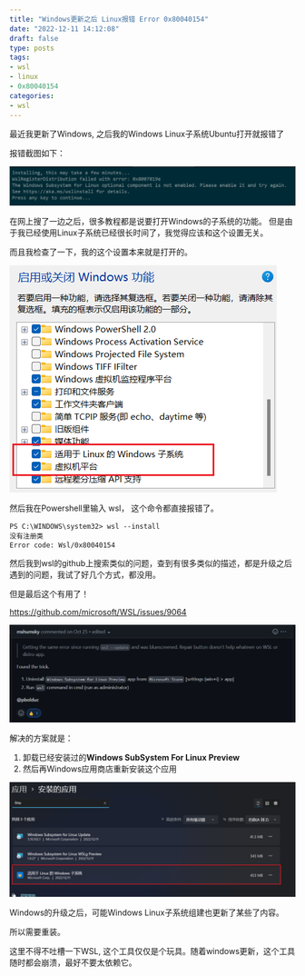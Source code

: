 ```yaml
---
title: "Windows更新之后 Linux报错 Error 0x80040154"
date: "2022-12-11 14:12:08"
draft: false
type: posts
tags:
- wsl
- linux
- 0x80040154 
categories:
- wsl
---
```


最近我更新了Windows, 之后我的Windows Linux子系统Ubuntu打开就报错了

报错截图如下：

![](2022-12-11-14-15-00.png)

在网上搜了一边之后，很多教程都是说要打开Windows的子系统的功能。 但是由于我已经使用Linux子系统已经很长时间了，我觉得应该和这个设置无关。

而且我检查了一下，我的这个设置本来就是打开的。

![](2022-12-11-14-18-02.png)

然后我在Powershell里输入 wsl， 这个命令都直接报错了。


```
PS C:\WINDOWS\system32> wsl --install
没有注册类
Error code: Wsl/0x80040154
```

然后我到wsl的github上搜索类似的问题，查到有很多类似的描述，都是升级之后遇到的问题，我试了好几个方式，都没用。

但是最后这个有用了！

https://github.com/microsoft/WSL/issues/9064


![](2022-12-11-14-24-09.png)

解决的方案就是：

1. 卸载已经安装过的**Windows SubSystem For Linux Preview**
2. 然后再Windows应用商店重新安装这个应用

![](2022-12-11-14-27-43.png)

Windows的升级之后，可能Windows Linux子系统组建也更新了某些了内容。

所以需要重装。

这里不得不吐槽一下WSL, 这个工具仅仅是个玩具。随着windows更新，这个工具随时都会崩溃，最好不要太依赖它。
